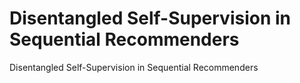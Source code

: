 # Disentangled Self-Supervision in Sequential Recommenders
Disentangled Self-Supervision in Sequential Recommenders
